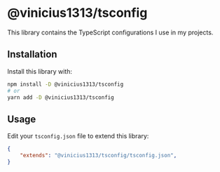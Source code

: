 # @vinicius1313/tsconfig

This library contains the TypeScript configurations I use in my projects.

## Installation

Install this library with:

```sh
npm install -D @vinicius1313/tsconfig
# or
yarn add -D @vinicius1313/tsconfig
```

## Usage

Edit your `tsconfig.json` file to extend this library:

```json
{
    "extends": "@vinicius1313/tsconfig/tsconfig.json",
}
```
